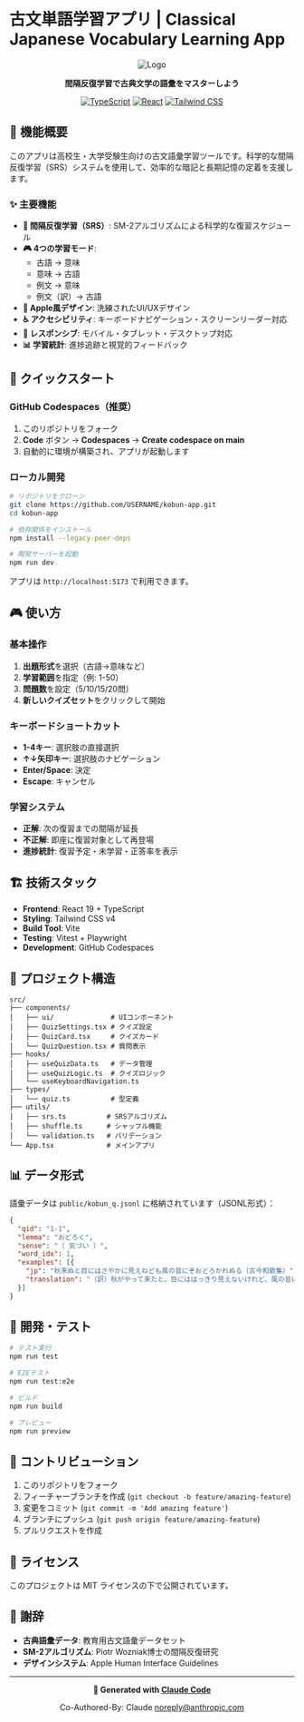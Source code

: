 # 古文単語学習アプリ | Classical Japanese Vocabulary Learning App

<div align="center">

![Logo](https://img.shields.io/badge/古文単語学習-Classical_Japanese-blue?style=for-the-badge&logo=graduation-cap)

**間隔反復学習で古典文学の語彙をマスターしよう**

[![TypeScript](https://img.shields.io/badge/TypeScript-007ACC?style=flat&logo=typescript&logoColor=white)](https://www.typescriptlang.org/)
[![React](https://img.shields.io/badge/React-20232A?style=flat&logo=react&logoColor=61DAFB)](https://reactjs.org/)
[![Tailwind CSS](https://img.shields.io/badge/Tailwind_CSS-38B2AC?style=flat&logo=tailwind-css&logoColor=white)](https://tailwindcss.com/)

</div>

## 🎯 機能概要

このアプリは高校生・大学受験生向けの古文語彙学習ツールです。科学的な間隔反復学習（SRS）システムを使用して、効率的な暗記と長期記憶の定着を支援します。

### ✨ 主要機能

- **🧠 間隔反復学習（SRS）**: SM-2アルゴリズムによる科学的な復習スケジュール
- **🎮 4つの学習モード**:
  - 古語 → 意味
  - 意味 → 古語
  - 例文 → 意味
  - 例文（訳）→ 古語
- **🎨 Apple風デザイン**: 洗練されたUI/UXデザイン
- **♿ アクセシビリティ**: キーボードナビゲーション・スクリーンリーダー対応
- **📱 レスポンシブ**: モバイル・タブレット・デスクトップ対応
- **📊 学習統計**: 進捗追跡と視覚的フィードバック

## 🚀 クイックスタート

### GitHub Codespaces（推奨）

1. このリポジトリをフォーク
2. **Code** ボタン → **Codespaces** → **Create codespace on main**
3. 自動的に環境が構築され、アプリが起動します

### ローカル開発

```bash
# リポジトリをクローン
git clone https://github.com/USERNAME/kobun-app.git
cd kobun-app

# 依存関係をインストール
npm install --legacy-peer-deps

# 開発サーバーを起動
npm run dev
```

アプリは `http://localhost:5173` で利用できます。

## 🎮 使い方

### 基本操作
1. **出題形式**を選択（古語→意味など）
2. **学習範囲**を指定（例: 1-50）
3. **問題数**を設定（5/10/15/20問）
4. **新しいクイズセット**をクリックして開始

### キーボードショートカット
- **1-4キー**: 選択肢の直接選択
- **↑↓矢印キー**: 選択肢のナビゲーション
- **Enter/Space**: 決定
- **Escape**: キャンセル

### 学習システム
- **正解**: 次の復習までの間隔が延長
- **不正解**: 即座に復習対象として再登場
- **進捗統計**: 復習予定・未学習・正答率を表示

## 🏗️ 技術スタック

- **Frontend**: React 19 + TypeScript
- **Styling**: Tailwind CSS v4
- **Build Tool**: Vite
- **Testing**: Vitest + Playwright
- **Development**: GitHub Codespaces

## 📁 プロジェクト構造

```
src/
├── components/
│   ├── ui/              # UIコンポーネント
│   ├── QuizSettings.tsx # クイズ設定
│   ├── QuizCard.tsx     # クイズカード
│   └── QuizQuestion.tsx # 質問表示
├── hooks/
│   ├── useQuizData.ts   # データ管理
│   ├── useQuizLogic.ts  # クイズロジック
│   └── useKeyboardNavigation.ts
├── types/
│   └── quiz.ts          # 型定義
├── utils/
│   ├── srs.ts          # SRSアルゴリズム
│   ├── shuffle.ts      # シャッフル機能
│   └── validation.ts   # バリデーション
└── App.tsx             # メインアプリ
```

## 📊 データ形式

語彙データは `public/kobun_q.jsonl` に格納されています（JSONL形式）：

```json
{
  "qid": "1-1",
  "lemma": "おどろく",
  "sense": "〔 気づい 〕",
  "word_idx": 1,
  "examples": [{
    "jp": "秋来ぬと目にはさやかに見えねども風の音にぞおどろかれぬる（古今和歌集）",
    "translation": "（訳）秋がやって来たと、目にははっきり見えないけれど、風の音に（もう秋なのだと）自然と〔 気づい 〕たことだ。"
  }]
}
```

## 🧪 開発・テスト

```bash
# テスト実行
npm run test

# E2Eテスト
npm run test:e2e

# ビルド
npm run build

# プレビュー
npm run preview
```

## 🤝 コントリビューション

1. このリポジトリをフォーク
2. フィーチャーブランチを作成 (`git checkout -b feature/amazing-feature`)
3. 変更をコミット (`git commit -m 'Add amazing feature'`)
4. ブランチにプッシュ (`git push origin feature/amazing-feature`)
5. プルリクエストを作成

## 📄 ライセンス

このプロジェクトは MIT ライセンスの下で公開されています。

## 🙏 謝辞

- **古典語彙データ**: 教育用古文語彙データセット
- **SM-2アルゴリズム**: Piotr Wozniak博士の間隔反復研究
- **デザインシステム**: Apple Human Interface Guidelines

---

<div align="center">

**🤖 Generated with [Claude Code](https://claude.ai/code)**

Co-Authored-By: Claude <noreply@anthropic.com>

</div>
